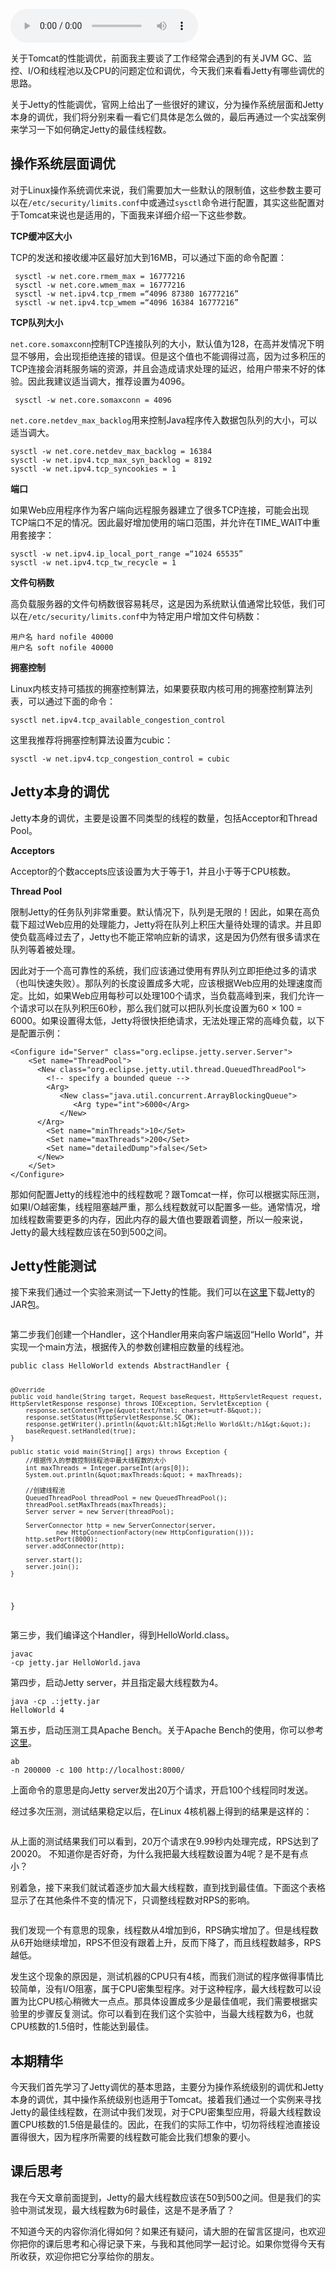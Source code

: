 <audio title="40 _ 谈谈Jetty性能调优的思路" src="https://static001.geekbang.org/resource/audio/1d/41/1d672e12e7055ecef1acb50198278f41.mp3" controls="controls"></audio> 
<p>关于Tomcat的性能调优，前面我主要谈了工作经常会遇到的有关JVM GC、监控、I/O和线程池以及CPU的问题定位和调优，今天我们来看看Jetty有哪些调优的思路。</p><p>关于Jetty的性能调优，官网上给出了一些很好的建议，分为操作系统层面和Jetty本身的调优，我们将分别来看一看它们具体是怎么做的，最后再通过一个实战案例来学习一下如何确定Jetty的最佳线程数。</p><h2>操作系统层面调优</h2><p>对于Linux操作系统调优来说，我们需要加大一些默认的限制值，这些参数主要可以在<code>/etc/security/limits.conf</code>中或通过<code>sysctl</code>命令进行配置，其实这些配置对于Tomcat来说也是适用的，下面我来详细介绍一下这些参数。</p><p><strong>TCP缓冲区大小</strong></p><p>TCP的发送和接收缓冲区最好加大到16MB，可以通过下面的命令配置：</p><pre><code> sysctl -w net.core.rmem_max = 16777216
 sysctl -w net.core.wmem_max = 16777216
 sysctl -w net.ipv4.tcp_rmem =“4096 87380 16777216”
 sysctl -w net.ipv4.tcp_wmem =“4096 16384 16777216”
</code></pre><p><strong>TCP队列大小</strong></p><p><code>net.core.somaxconn</code>控制TCP连接队列的大小，默认值为128，在高并发情况下明显不够用，会出现拒绝连接的错误。但是这个值也不能调得过高，因为过多积压的TCP连接会消耗服务端的资源，并且会造成请求处理的延迟，给用户带来不好的体验。因此我建议适当调大，推荐设置为4096。</p><!-- [[[read_end]]] --><pre><code> sysctl -w net.core.somaxconn = 4096
</code></pre><p><code>net.core.netdev_max_backlog</code>用来控制Java程序传入数据包队列的大小，可以适当调大。</p><pre><code>sysctl -w net.core.netdev_max_backlog = 16384
sysctl -w net.ipv4.tcp_max_syn_backlog = 8192
sysctl -w net.ipv4.tcp_syncookies = 1
</code></pre><p><strong>端口</strong></p><p>如果Web应用程序作为客户端向远程服务器建立了很多TCP连接，可能会出现TCP端口不足的情况。因此最好增加使用的端口范围，并允许在TIME_WAIT中重用套接字：</p><pre><code>sysctl -w net.ipv4.ip_local_port_range =“1024 65535”
sysctl -w net.ipv4.tcp_tw_recycle = 1
</code></pre><p><strong>文件句柄数</strong></p><p>高负载服务器的文件句柄数很容易耗尽，这是因为系统默认值通常比较低，我们可以在<code>/etc/security/limits.conf</code>中为特定用户增加文件句柄数：</p><pre><code>用户名 hard nofile 40000
用户名 soft nofile 40000
</code></pre><p><strong>拥塞控制</strong></p><p>Linux内核支持可插拔的拥塞控制算法，如果要获取内核可用的拥塞控制算法列表，可以通过下面的命令：</p><pre><code>sysctl net.ipv4.tcp_available_congestion_control
</code></pre><p>这里我推荐将拥塞控制算法设置为cubic：</p><pre><code>sysctl -w net.ipv4.tcp_congestion_control = cubic
</code></pre><h2>Jetty本身的调优</h2><p>Jetty本身的调优，主要是设置不同类型的线程的数量，包括Acceptor和Thread Pool。</p><p><strong>Acceptors</strong></p><p>Acceptor的个数accepts应该设置为大于等于1，并且小于等于CPU核数。</p><p><strong>Thread Pool</strong></p><p>限制Jetty的任务队列非常重要。默认情况下，队列是无限的！因此，如果在高负载下超过Web应用的处理能力，Jetty将在队列上积压大量待处理的请求。并且即使负载高峰过去了，Jetty也不能正常响应新的请求，这是因为仍然有很多请求在队列等着被处理。</p><p>因此对于一个高可靠性的系统，我们应该通过使用有界队列立即拒绝过多的请求（也叫快速失败）。那队列的长度设置成多大呢，应该根据Web应用的处理速度而定。比如，如果Web应用每秒可以处理100个请求，当负载高峰到来，我们允许一个请求可以在队列积压60秒，那么我们就可以把队列长度设置为60 × 100 = 6000。如果设置得太低，Jetty将很快拒绝请求，无法处理正常的高峰负载，以下是配置示例：</p><pre><code>&lt;Configure id=&quot;Server&quot; class=&quot;org.eclipse.jetty.server.Server&quot;&gt;
    &lt;Set name=&quot;ThreadPool&quot;&gt;
      &lt;New class=&quot;org.eclipse.jetty.util.thread.QueuedThreadPool&quot;&gt;
        &lt;!-- specify a bounded queue --&gt;
        &lt;Arg&gt;
           &lt;New class=&quot;java.util.concurrent.ArrayBlockingQueue&quot;&gt;
              &lt;Arg type=&quot;int&quot;&gt;6000&lt;/Arg&gt;
           &lt;/New&gt;
      &lt;/Arg&gt;
        &lt;Set name=&quot;minThreads&quot;&gt;10&lt;/Set&gt;
        &lt;Set name=&quot;maxThreads&quot;&gt;200&lt;/Set&gt;
        &lt;Set name=&quot;detailedDump&quot;&gt;false&lt;/Set&gt;
      &lt;/New&gt;
    &lt;/Set&gt;
&lt;/Configure&gt;
</code></pre><p>那如何配置Jetty的线程池中的线程数呢？跟Tomcat一样，你可以根据实际压测，如果I/O越密集，线程阻塞越严重，那么线程数就可以配置多一些。通常情况，增加线程数需要更多的内存，因此内存的最大值也要跟着调整，所以一般来说，Jetty的最大线程数应该在50到500之间。</p><h2>Jetty性能测试</h2><p>接下来我们通过一个实验来测试一下Jetty的性能。我们可以在<a href="https://repo1.maven.org/maven2/org/eclipse/jetty/aggregate/jetty-all/9.4.19.v20190610/jetty-all-9.4.19.v20190610-uber.jar">这里</a>下载Jetty的JAR包。</p><p><img src="https://static001.geekbang.org/resource/image/2d/c9/2d78b4d2b8eca5912ed5899aa57b73c9.png" alt=""></p><p>第二步我们创建一个Handler，这个Handler用来向客户端返回“Hello World”，并实现一个main方法，根据传入的参数创建相应数量的线程池。</p><pre><code>public class HelloWorld extends AbstractHandler {

    @Override
    public void handle(String target, Request baseRequest, HttpServletRequest request, HttpServletResponse response) throws IOException, ServletException {
        response.setContentType(&quot;text/html; charset=utf-8&quot;);
        response.setStatus(HttpServletResponse.SC_OK);
        response.getWriter().println(&quot;&lt;h1&gt;Hello World&lt;/h1&gt;&quot;);
        baseRequest.setHandled(true);
    }

    public static void main(String[] args) throws Exception {
        //根据传入的参数控制线程池中最大线程数的大小
        int maxThreads = Integer.parseInt(args[0]);
        System.out.println(&quot;maxThreads:&quot; + maxThreads);

        //创建线程池
        QueuedThreadPool threadPool = new QueuedThreadPool();
        threadPool.setMaxThreads(maxThreads);
        Server server = new Server(threadPool);

        ServerConnector http = new ServerConnector(server,
                new HttpConnectionFactory(new HttpConfiguration()));
        http.setPort(8000);
        server.addConnector(http);

        server.start();
        server.join();
    }
}
</code></pre><p>第三步，我们编译这个Handler，得到HelloWorld.class。</p><pre><code>javac -cp jetty.jar HelloWorld.java
</code></pre><p>第四步，启动Jetty server，并且指定最大线程数为4。</p><pre><code>java -cp .:jetty.jar HelloWorld 4
</code></pre><p>第五步，启动压测工具Apache Bench。关于Apache Bench的使用，你可以参考<a href="https://httpd.apache.org/docs/current/programs/ab.html">这里</a>。</p><pre><code>ab -n 200000 -c 100 http://localhost:8000/
</code></pre><p>上面命令的意思是向Jetty server发出20万个请求，开启100个线程同时发送。</p><p>经过多次压测，测试结果稳定以后，在Linux 4核机器上得到的结果是这样的：</p><p><img src="https://static001.geekbang.org/resource/image/33/04/33b63aca5bc1e92864c01d1b5c11f804.png" alt=""></p><p>从上面的测试结果我们可以看到，20万个请求在9.99秒内处理完成，RPS达到了20020。 不知道你是否好奇，为什么我把最大线程数设置为4呢？是不是有点小？</p><p>别着急，接下来我们就试着逐步加大最大线程数，直到找到最佳值。下面这个表格显示了在其他条件不变的情况下，只调整线程数对RPS的影响。</p><p><img src="https://static001.geekbang.org/resource/image/78/db/782ab4f927e8e27b762f7fcb48c48cdb.jpg" alt=""></p><p>我们发现一个有意思的现象，线程数从4增加到6，RPS确实增加了。但是线程数从6开始继续增加，RPS不但没有跟着上升，反而下降了，而且线程数越多，RPS越低。</p><p>发生这个现象的原因是，测试机器的CPU只有4核，而我们测试的程序做得事情比较简单，没有I/O阻塞，属于CPU密集型程序。对于这种程序，最大线程数可以设置为比CPU核心稍微大一点点。那具体设置成多少是最佳值呢，我们需要根据实验里的步骤反复测试。你可以看到在我们这个实验中，当最大线程数为6，也就CPU核数的1.5倍时，性能达到最佳。</p><h2>本期精华</h2><p>今天我们首先学习了Jetty调优的基本思路，主要分为操作系统级别的调优和Jetty本身的调优，其中操作系统级别也适用于Tomcat。接着我们通过一个实例来寻找Jetty的最佳线程数，在测试中我们发现，对于CPU密集型应用，将最大线程数设置CPU核数的1.5倍是最佳的。因此，在我们的实际工作中，切勿将线程池直接设置得很大，因为程序所需要的线程数可能会比我们想象的要小。</p><h2>课后思考</h2><p>我在今天文章前面提到，Jetty的最大线程数应该在50到500之间。但是我们的实验中测试发现，最大线程数为6时最佳，这是不是矛盾了？</p><p>不知道今天的内容你消化得如何？如果还有疑问，请大胆的在留言区提问，也欢迎你把你的课后思考和心得记录下来，与我和其他同学一起讨论。如果你觉得今天有所收获，欢迎你把它分享给你的朋友。</p><p></p>